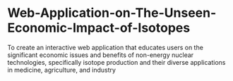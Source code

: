 # Web-Application-on-The-Unseen-Economic-Impact-of-Isotopes
To create an interactive web application that educates users on the significant  economic issues and benefits  of non-energy nuclear technologies, specifically isotope production and their diverse applications in medicine, agriculture, and industry

